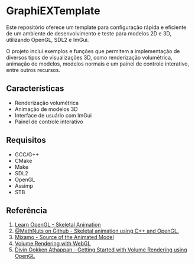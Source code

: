 # GraphiEXTemplate

Este repositório oferece um template para configuração rápida e eficiente de um ambiente de desenvolvimento e teste para modelos 2D e 3D, utilizando OpenGL, SDL2 e ImGui.

O projeto inclui exemplos e funções que permitem a implementação de diversos tipos de visualizações 3D, como renderização volumétrica, animação de modelos, modelos normais e um painel de controle interativo, entre outros recursos.

## Características

-   Renderização volumétrica
-   Animação de modelos 3D
-   Interface de usuário com ImGui
-   Painel de controle interativo

## Requisitos

-   GCC/G++
-   CMake
-   Make
-   SDL2
-   OpenGL
-   Assimp
-   STB

## Referência

1. [Learn OpenGL - Skeletal Animation](https://learnopengl.com/Guest-Articles/2020/Skeletal-Animation)
2. [@MathNuts on Github - Skeletal animation using C++ and OpenGL.](https://github.com/MathNuts/SkeletalAnimation)
3. [Mixamo - Source of the Animated Model](https://www.mixamo.com/)
4. [Volume Rendering with WebGL](https://www.willusher.io/webgl/2019/01/13/volume-rendering-with-webgl/)
5. [Divin Ookken Athappan - Getting Started with Volume Rendering using OpenGL](https://www.codeproject.com/Articles/352270/Getting-Started-with-Volume-Rendering-using-OpenGL)

